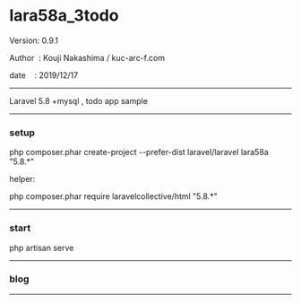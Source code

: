 ﻿# lara58a_3todo

 Version: 0.9.1

 Author  : Kouji Nakashima / kuc-arc-f.com

 date    : 2019/12/17

***

Laravel 5.8 +mysql , todo app sample

***
### setup
php composer.phar create-project --prefer-dist laravel/laravel lara58a "5.8.*"

helper:

php composer.phar require laravelcollective/html "5.8.*"

***
### start

php artisan serve


***
### blog


***

